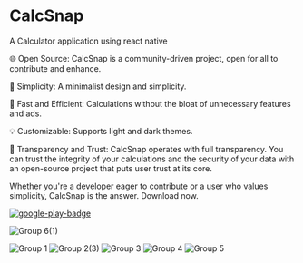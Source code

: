 # CalcSnap
A Calculator application using react native

🌐 Open Source: CalcSnap is a community-driven project, open for all to contribute and enhance.

🔢 Simplicity: A minimalist design and simplicity.

🚀 Fast and Efficient: Calculations without the bloat of unnecessary features and ads.

💡 Customizable: Supports light and dark themes.

🌟 Transparency and Trust: CalcSnap operates with full transparency. You can trust the integrity of your calculations and the security of your data with an open-source project that puts user trust at its core.

Whether you're a developer eager to contribute or a user who values simplicity, CalcSnap is the answer. Download now.

[![google-play-badge](https://github.com/vishnuchandramc/React-Native-CalcSnap/assets/43258677/d98ef94e-3f1b-4789-ad85-5f2da86a51ee)](https://play.google.com/store/apps/details?id=com.calcsnap&pli=1)

![Group 6(1)](https://github.com/vishnuchandramc/CalcSnap/assets/43258677/33e14465-a5cf-42c5-90c2-e7522fddf0e3)


![Group 1](https://github.com/vishnuchandramc/CalcSnap/assets/43258677/84471cb7-ae90-46bc-b95d-0f234825351a)
![Group 2(3)](https://github.com/vishnuchandramc/CalcSnap/assets/43258677/dee64a75-7de2-44cb-a26a-42ec3817c56b)
![Group 3](https://github.com/vishnuchandramc/CalcSnap/assets/43258677/b2c81e85-6da3-4ef9-9825-0a6022e5ecdd)
![Group 4](https://github.com/vishnuchandramc/CalcSnap/assets/43258677/277bfa22-011a-474a-a17e-d43fd1b33b4b)
![Group 5](https://github.com/vishnuchandramc/CalcSnap/assets/43258677/7d73dab5-cc74-4789-9e23-835bf0ac222d)
